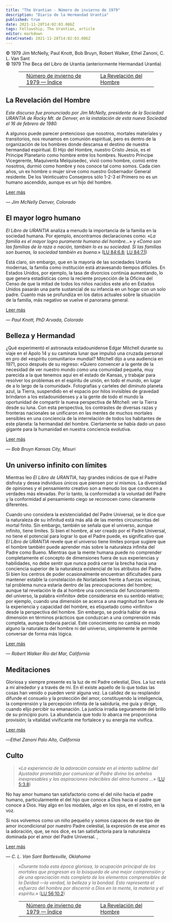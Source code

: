```yaml
---
title: "The Urantian - Número de invierno de 1979"
description: "Diario de la Hermandad Urantia"
published: true
date: 2021-11-28T14:02:03.086Z
tags: Fellowship, The Urantian, article
editor: markdown
dateCreated: 2021-11-28T14:02:03.086Z
---
```


<p class="v-card v-sheet theme--light grey lighten-3 px-2">© 1979 Jim McNelly, Paul Knott, Bob Bruyn, Robert Walker, Ethel Zanoni, C. L. Van Sant<br>© 1979 The Beca del Libro de Urantia (anteriormente Hermandad Urantia)</p>
<figure class="table chapter-navigator">
  <table>
    <tbody>
      <tr>
        <td>
        </td>
        <td>
        <a href="/es/index/articles_the_urantian#número-de-invierno-de-1979">
          <span class="mdi mdi-book-open-variant"></span><span class="pl-2">Número de invierno de 1979 — Índice</span>
        </a>
        </td>
        <td>
        <a href="/es/article/Jim_McNelly/The_Revelation_of_Man">
          <span class="pr-2">La Revelación del Hombre</span><span class="mdi mdi-arrow-right-drop-circle"></span>
        </a>
        </td>
      </tr>
    </tbody>
  </table>
</figure>



## La Revelación del Hombre

_Este discurso fue pronunciado por Jim McNelly, presidente de la Sociedad URANTIA de Rocky Mt. de Denver, en la instalación de esta nueva Sociedad el 16 de febrero de 1980._

A algunos puede parecer pretencioso que nosotros, mortales materiales y transitorios, nos reunamos en comunión espiritual, pero es dentro de la organización de los hombres donde descansa el destino de nuestra hermandad espiritual. El Hijo del Hombre, nuestro Cristo Jesús, es el Príncipe Planetario como hombre entre los hombres. Nuestro Príncipe Vicegerente, Maquiventa Melquisedec, vivió como hombre, comió entre nosotros, durmió como hombre y nos conoce tal como somos. Cada cien años, un ex hombre o mujer sirve como nuestro Gobernador General residente. De los Veinticuatro Consejeros sólo 1-2-3 el Primero no es un humano ascendido, aunque es un hijo del hombre.

[Leer más](/es/article/Jim_McNelly/The_Revelation_of_Man)

— _Jim McNelly_
_Denver, Colorado_

## El mayor logro humano

_El Libro de URANTIA_ analiza a menudo la importancia de la familia en la sociedad humana. Por ejemplo, encontramos declaraciones como: «_La familia es el mayor logro puramente humano del hombre..._» y «_Como son las familias de la raza o nación, también lo es su sociedad. Si las familias son buenas, la sociedad también es buena._» ([LU 84:6.8](/es/The_Urantia_Book/84#p6_8); [LU 84:7.1](/es/The_Urantia_Book/84#p7_1))

Está claro, sin embargo, que en la mayoría de las sociedades Urantia modernas, la familia como institución está atravesando tiempos difíciles. En Estados Unidos, por ejemplo, la tasa de divorcios continúa aumentando, lo que genera estadísticas como la reciente proyección de la Oficina del Censo de que la mitad de todos los niños nacidos este año en Estados Unidos pasarán una parte sustancial de su infancia en un hogar con un solo padre. Cuanto más se profundiza en los datos actuales sobre la situación de la familia, más negativo se vuelve el panorama general.

[Leer más](/es/article/Paul_Knott/The_Greatest_Human_Achievement)

— _Paul Knott, PhD_
_Arvada, Colorado_

## Belleza y Hermandad

¿Qué experimentó el astronauta estadounidense Edgar Mitchell durante su viaje en el Apolo 14 y su caminata lunar que impulsó una cruzada personal en pro del «espíritu comunitario» mundial? Mitchell dijo a una audiencia en 1971, poco después de su regreso: «Quiero convencer a la gente de la necesidad de ver nuestro mundo como una comunidad pequeña, muy parecida a la que tenemos aquí en el estado de Kansas, y trabajar para resolver los problemas en el espíritu de unión, en todo el mundo, en lugar de a lo largo de la comunidad». Fotografías y carteles del diminuto planeta azul, la Tierra, suspendido en el espacio por hilos invisibles de gravedad brindaron a los estadounidenses y a la gente de todo el mundo la oportunidad de compartir la nueva perspectiva de Mitchell: ver la Tierra desde su luna. Con esta perspectiva, los contrastes de diversas razas y fronteras nacionales se unificaron en las mentes de muchos mortales sensibles en una conciencia de la interrelación de todos los habitantes de este planeta: la hermandad del hombre. Ciertamente se había dado un paso gigante para la humanidad en nuestra conciencia evolutiva.

[Leer más](/es/article/Robert_F_Bruyn/Beauty_and_Brotherhood)

— _Bob Bruyn_
_Kansas City, Misuri_

## Un universo infinito con límites

Mientras leo _El Libro de URANTIA_, hay grandes indicios de que el Padre disfruta y desea individuos únicos que piensen por sí mismos. La diversidad de opiniones y el pensamiento creativo son a menudo los que conducen a verdades más elevadas. Por lo tanto, la conformidad a la voluntad del Padre y la conformidad al pensamiento ciego se reconocen como claramente diferentes.

Cuando uno considera la existencialidad del Padre Universal, se le dice que la naturaleza de su infinitud está más allá de las mentes circunscritas del mortal finito. Sin embargo, también se señala que el universo, aunque infinito, tiene límites. Si bien el hombre, al ser creado por el Padre Universal, no tiene el potencial para lograr lo que el Padre puede, es significativo que _El Libro de URANTIA_ revele que el universo tiene límites porque sugiere que el hombre también puede aprender más sobre la naturaleza infinita del Padre como Bueno. Mientras que la mente humana puede no comprender completamente el concepto de dimensiones fuera de sus experiencias y habilidades, no debe sentir que nunca podrá cerrar la brecha hacia una conciencia superior de la naturaleza existencial de los atributos del Padre. Si bien los centros de poder ocasionalmente encuentran dificultades para mantener estable la constelación de Norlatiadek frente a fuerzas vecinas, tal problema nunca estaría dentro de las preocupaciones del hombre; aunque tal revelación le da al hombre una conciencia del funcionamiento del universo, la palabra «infinito» debe considerarse en su sentido relativo; por ejemplo, cuando una dimensión se acerca a una magnitud tan fuera de la experiencia y capacidad del hombre, es etiquetado como «infinito» desde la perspectiva del hombre. Sin embargo, se podría hablar de esa dimensión en términos prácticos que conduzcan a una comprensión más completa, aunque todavía parcial. Este conocimiento no cambia en modo alguno la naturaleza del hombre ni del universo, simplemente le permite conversar de forma más lógica.

[Leer más](/es/article/Robert_Walker/An_Infinite_Universe_With_Limits)

— _Robert Walker_
_Río del Mar, California_

## Meditaciones

Gloriosa y siempre presente es la luz de mi Padre celestial, Dios. La luz está a mi alrededor y a través de mí. En él existe aquello de lo que todas las cosas han venido o pueden venir alguna vez. La calidez de su resplandor difunde el consuelo y la protección del amor, constituyendo la inteligencia, la comprensión y la percepción infinita de la sabiduría, me guía y dirige, cuando elijo percibir su emanación. La justicia irradia seguramente del brillo de su principio puro. La abundancia que todo lo abarca me proporciona provisión; la vitalidad vivificante me fortalece y su energía me vivifica.

[Leer más](/es/article/Ethel_Zanoni/Meditations)

—_Ethel Zanoni_
_Palo Alto, California_

## Culto

> «_La experiencia de la adoración consiste en el intento sublime del Ajustador prometido por comunicar al Padre divino los anhelos inexpresables y las aspiraciones indecibles del alma humana ..._» ([LU 5:3.8](/es/The_Urantia_Book/5#p3_8))

No hay amor humano tan satisfactorio como el del niño hacia el padre humano, particularmente el del hijo que conoce a Dios hacia el padre que conoce a Dios. Hay algo en los modales, algo en los ojos, en el rostro, en la voz.

Si nos volvemos como un niño pequeño y somos capaces de ese tipo de amor incondicional por nuestro Padre celestial, la expresión de ese amor es la adoración, que, se nos dice, es tan satisfactoria para la naturaleza dominada por el amor del Padre Universal. ,

[Leer más](/es/article/C_L_Van_Sant/Worship)

— _C. L. Van Sant_
_Bartlesville, Oklahoma_

> «_Durante toda esta época gloriosa, la ocupación principal de los mortales que progresan es la búsqueda de una mejor comprensión y de una apreciación más completa de los elementos comprensibles de la Deidad —la verdad, la belleza y la bondad. Esto representa el esfuerzo del hombre por discernir a Dios en la mente, la materia y el espíritu._» ([LU 56:10.2](/es/The_Urantia_Book/56#p10_2))





<figure class="table chapter-navigator">
  <table>
    <tbody>
      <tr>
        <td>
        </td>
        <td>
        <a href="/es/index/articles_the_urantian#número-de-invierno-de-1979">
          <span class="mdi mdi-book-open-variant"></span><span class="pl-2">Número de invierno de 1979 — Índice</span>
        </a>
        </td>
        <td>
        <a href="/es/article/Jim_McNelly/The_Revelation_of_Man">
          <span class="pr-2">La Revelación del Hombre</span><span class="mdi mdi-arrow-right-drop-circle"></span>
        </a>
        </td>
      </tr>
    </tbody>
  </table>
</figure>
